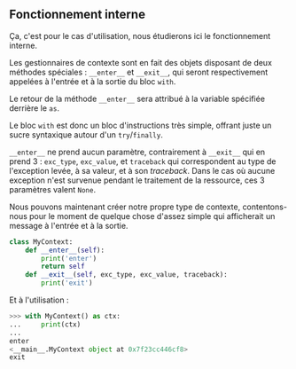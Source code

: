 ## Fonctionnement interne

Ça, c'est pour le cas d'utilisation, nous étudierons ici le fonctionnement interne.

Les gestionnaires de contexte sont en fait des objets disposant de deux méthodes spéciales : `__enter__` et `__exit__`, qui seront respectivement appelées à l'entrée et à la sortie du bloc `with`.

Le retour de la méthode `__enter__` sera attribué à la variable spécifiée derrière le `as`.

Le bloc `with` est donc un bloc d'instructions très simple, offrant juste un sucre syntaxique autour d'un `try`/`finally`.

`__enter__` ne prend aucun paramètre, contrairement à `__exit__` qui en prend 3 : `exc_type`, `exc_value`, et `traceback` qui correspondent au type de l'exception levée, à sa valeur, et à son *traceback*.
Dans le cas où aucune exception n'est survenue pendant le traitement de la ressource, ces 3 paramètres valent `None`.

Nous pouvons maintenant créer notre propre type de contexte, contentons-nous pour le moment de quelque chose d'assez simple qui afficherait un message à l'entrée et à la sortie.

```python
class MyContext:
    def __enter__(self):
        print('enter')
        return self
    def __exit__(self, exc_type, exc_value, traceback):
        print('exit')
```

Et à l'utilisation :

```python
>>> with MyContext() as ctx:
...     print(ctx)
...
enter
<__main__.MyContext object at 0x7f23cc446cf8>
exit
```
